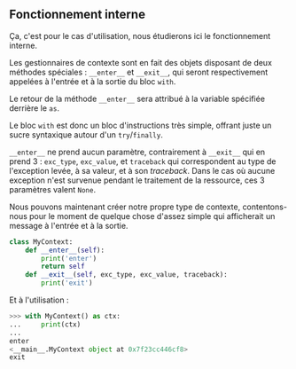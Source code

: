 ## Fonctionnement interne

Ça, c'est pour le cas d'utilisation, nous étudierons ici le fonctionnement interne.

Les gestionnaires de contexte sont en fait des objets disposant de deux méthodes spéciales : `__enter__` et `__exit__`, qui seront respectivement appelées à l'entrée et à la sortie du bloc `with`.

Le retour de la méthode `__enter__` sera attribué à la variable spécifiée derrière le `as`.

Le bloc `with` est donc un bloc d'instructions très simple, offrant juste un sucre syntaxique autour d'un `try`/`finally`.

`__enter__` ne prend aucun paramètre, contrairement à `__exit__` qui en prend 3 : `exc_type`, `exc_value`, et `traceback` qui correspondent au type de l'exception levée, à sa valeur, et à son *traceback*.
Dans le cas où aucune exception n'est survenue pendant le traitement de la ressource, ces 3 paramètres valent `None`.

Nous pouvons maintenant créer notre propre type de contexte, contentons-nous pour le moment de quelque chose d'assez simple qui afficherait un message à l'entrée et à la sortie.

```python
class MyContext:
    def __enter__(self):
        print('enter')
        return self
    def __exit__(self, exc_type, exc_value, traceback):
        print('exit')
```

Et à l'utilisation :

```python
>>> with MyContext() as ctx:
...     print(ctx)
...
enter
<__main__.MyContext object at 0x7f23cc446cf8>
exit
```
